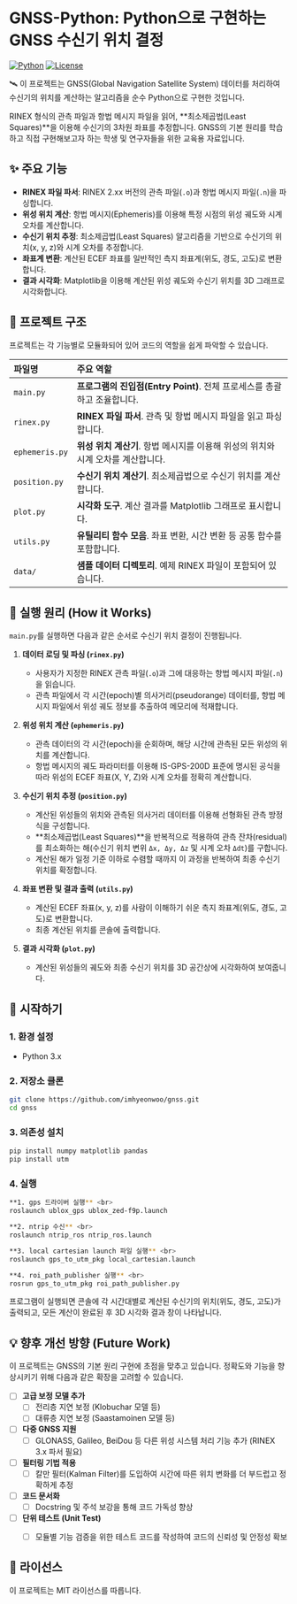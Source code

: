 # GNSS-Python: Python으로 구현하는 GNSS 수신기 위치 결정

[![Python](https://img.shields.io/badge/Python-3.x-blue.svg)](https://www.python.org/)
[![License](https://img.shields.io/badge/License-MIT-green.svg)](https://opensource.org/licenses/MIT)

🛰️ 이 프로젝트는 GNSS(Global Navigation Satellite System) 데이터를 처리하여 수신기의 위치를 계산하는 알고리즘을 순수 Python으로 구현한 것입니다.

RINEX 형식의 관측 파일과 항법 메시지 파일을 읽어, **최소제곱법(Least Squares)**을 이용해 수신기의 3차원 좌표를 추정합니다. GNSS의 기본 원리를 학습하고 직접 구현해보고자 하는 학생 및 연구자들을 위한 교육용 자료입니다.

## ✨ 주요 기능

*   **RINEX 파일 파서**: RINEX 2.xx 버전의 관측 파일(`.o`)과 항법 메시지 파일(`.n`)을 파싱합니다.
*   **위성 위치 계산**: 항법 메시지(Ephemeris)를 이용해 특정 시점의 위성 궤도와 시계 오차를 계산합니다.
*   **수신기 위치 추정**: 최소제곱법(Least Squares) 알고리즘을 기반으로 수신기의 위치(x, y, z)와 시계 오차를 추정합니다.
*   **좌표계 변환**: 계산된 ECEF 좌표를 일반적인 측지 좌표계(위도, 경도, 고도)로 변환합니다.
*   **결과 시각화**: Matplotlib을 이용해 계산된 위성 궤도와 수신기 위치를 3D 그래프로 시각화합니다.

## 📂 프로젝트 구조

프로젝트는 각 기능별로 모듈화되어 있어 코드의 역할을 쉽게 파악할 수 있습니다.

| 파일명           | 주요 역할                                                              |
| :--------------- | :--------------------------------------------------------------------- |
| `main.py`        | **프로그램의 진입점(Entry Point)**. 전체 프로세스를 총괄하고 조율합니다. |
| `rinex.py`       | **RINEX 파일 파서**. 관측 및 항법 메시지 파일을 읽고 파싱합니다.         |
| `ephemeris.py`   | **위성 위치 계산기**. 항법 메시지를 이용해 위성의 위치와 시계 오차를 계산합니다. |
| `position.py`    | **수신기 위치 계산기**. 최소제곱법으로 수신기 위치를 계산합니다.         |
| `plot.py`        | **시각화 도구**. 계산 결과를 Matplotlib 그래프로 표시합니다.             |
| `utils.py`       | **유틸리티 함수 모음**. 좌표 변환, 시간 변환 등 공통 함수를 포함합니다.  |
| `data/`          | **샘플 데이터 디렉토리**. 예제 RINEX 파일이 포함되어 있습니다.           |

## 🚀 실행 원리 (How it Works)

`main.py`를 실행하면 다음과 같은 순서로 수신기 위치 결정이 진행됩니다.

1.  **데이터 로딩 및 파싱 (`rinex.py`)**
    *   사용자가 지정한 RINEX 관측 파일(`.o`)과 그에 대응하는 항법 메시지 파일(`.n`)을 읽습니다.
    *   관측 파일에서 각 시간(epoch)별 의사거리(pseudorange) 데이터를, 항법 메시지 파일에서 위성 궤도 정보를 추출하여 메모리에 적재합니다.

2.  **위성 위치 계산 (`ephemeris.py`)**
    *   관측 데이터의 각 시간(epoch)을 순회하며, 해당 시간에 관측된 모든 위성의 위치를 계산합니다.
    *   항법 메시지의 궤도 파라미터를 이용해 IS-GPS-200D 표준에 명시된 공식을 따라 위성의 ECEF 좌표(X, Y, Z)와 시계 오차를 정확히 계산합니다.

3.  **수신기 위치 추정 (`position.py`)**
    *   계산된 위성들의 위치와 관측된 의사거리 데이터를 이용해 선형화된 관측 방정식을 구성합니다.
    *   **최소제곱법(Least Squares)**을 반복적으로 적용하여 관측 잔차(residual)를 최소화하는 해(수신기 위치 변위 `Δx, Δy, Δz` 및 시계 오차 `Δdt`)를 구합니다.
    *   계산된 해가 일정 기준 이하로 수렴할 때까지 이 과정을 반복하여 최종 수신기 위치를 확정합니다.

4.  **좌표 변환 및 결과 출력 (`utils.py`)**
    *   계산된 ECEF 좌표(x, y, z)를 사람이 이해하기 쉬운 측지 좌표계(위도, 경도, 고도)로 변환합니다.
    *   최종 계산된 위치를 콘솔에 출력합니다.

5.  **결과 시각화 (`plot.py`)**
    *   계산된 위성들의 궤도와 최종 수신기 위치를 3D 공간상에 시각화하여 보여줍니다.

## 🏁 시작하기

### 1. 환경 설정

*   Python 3.x

### 2. 저장소 클론

```bash
git clone https://github.com/imhyeonwoo/gnss.git
cd gnss
```

### 3. 의존성 설치

```bash
pip install numpy matplotlib pandas
pip install utm
```

### 4. 실행

```bash
**1. gps 드라이버 실행** <br>
roslaunch ublox_gps ublox_zed-f9p.launch

**2. ntrip 수신** <br>
roslaunch ntrip_ros ntrip_ros.launch

**3. local cartesian launch 파일 실행** <br>
roslaunch gps_to_utm_pkg local_cartesian.launch

**4. roi_path_publisher 실행** <br>
rosrun gps_to_utm_pkg roi_path_publisher.py
```
프로그램이 실행되면 콘솔에 각 시간대별로 계산된 수신기의 위치(위도, 경도, 고도)가 출력되고, 모든 계산이 완료된 후 3D 시각화 결과 창이 나타납니다.



## 💡 향후 개선 방향 (Future Work)

이 프로젝트는 GNSS의 기본 원리 구현에 초점을 맞추고 있습니다. 정확도와 기능을 향상시키기 위해 다음과 같은 확장을 고려할 수 있습니다.

- [ ] **고급 보정 모델 추가**
    - [ ] 전리층 지연 보정 (Klobuchar 모델 등)
    - [ ] 대류층 지연 보정 (Saastamoinen 모델 등)
- [ ] **다중 GNSS 지원**
    - [ ] GLONASS, Galileo, BeiDou 등 다른 위성 시스템 처리 기능 추가 (RINEX 3.x 파서 필요)
- [ ] **필터링 기법 적용**
    - [ ] 칼만 필터(Kalman Filter)를 도입하여 시간에 따른 위치 변화를 더 부드럽고 정확하게 추정
- [ ] **코드 문서화**
    - [ ] Docstring 및 주석 보강을 통해 코드 가독성 향상
- [ ] **단위 테스트 (Unit Test)**
    - [ ] 모듈별 기능 검증을 위한 테스트 코드를 작성하여 코드의 신뢰성 및 안정성 확보
    
    
## 📄 라이선스
이 프로젝트는 MIT 라이선스를 따릅니다.


